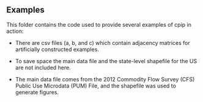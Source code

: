 ## Examples

This folder contains the code used to provide several examples of cpip in action:

* There are csv files (a, b, and c) which contain adjacency matrices for artificially constructed examples.

* To save space the main data file and the state-level shapefile for the US are not included here.

* The main data file comes from the 2012 Commodity Flow Survey (CFS) Public Use Microdata (PUM) File, and the shapefile was used to generate figures.
